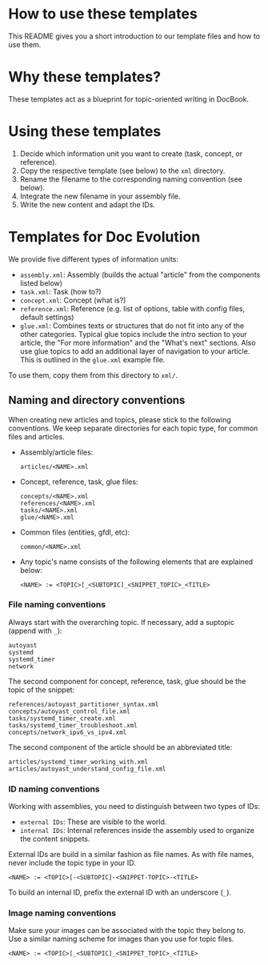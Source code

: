 # How to use these templates

This README gives you a short introduction to our template files and how to use them.


# Why these templates?

These templates act as a blueprint for topic-oriented writing in DocBook.


# Using these templates

1. Decide which information unit you want to create (task, concept, or reference).
1. Copy the respective template (see below) to the `xml` directory.
1. Rename the filename to the corresponding naming convention (see below).
1. Integrate the new filename in your assembly file.
1. Write the new content and adapt the IDs.


# Templates for Doc Evolution

We provide five different types of information units:

* `assembly.xml`: Assembly (builds the actual "article" from the components listed below)
* `task.xml`: Task (how to?)
* `concept.xml`: Concept (what is?)
* `reference.xml`: Reference (e.g. list of options, table with config files, default settings)
* `glue.xml`: Combines texts or structures that do not fit into any of the other categories. Typical glue topics include the intro section to your article, the "For more information" and the "What's next" sections. Also use glue topics to add an additional layer of navigation to your article. This is outlined in the `glue.xml` example file.

To use them, copy them from this directory to `xml/`.


## Naming and directory conventions

When creating new articles and topics, please stick to the following conventions. We keep separate directories for each topic type, for common files and articles.

* Assembly/article files:

      articles/<NAME>.xml

* Concept, reference, task, glue files:

      concepts/<NAME>.xml
      references/<NAME>.xml
      tasks/<NAME>.xml
      glue/<NAME>.xml

* Common files (entities, gfdl, etc):

      common/<NAME>.xml

* Any topic's name consists of the following elements that are explained below:

      <NAME> := <TOPIC>[_<SUBTOPIC]_<SNIPPET_TOPIC>_<TITLE>


### File naming conventions

Always start with the overarching topic. If necessary, add a suptopic (append with `_`):
```
autoyast
systemd
systemd_timer
network
```

The second component for concept, reference, task, glue should be the topic of the snippet:
```
references/autoyast_partitioner_syntax.xml
concepts/autoyast_control_file.xml
tasks/systemd_timer_create.xml
tasks/systemd_timer_troubleshoot.xml
concepts/network_ipv6_vs_ipv4.xml
```

The second component of the article should be an abbreviated title:
```
articles/systemd_timer_working_with.xml
articles/autoyast_understand_config_file.xml
```


### ID naming conventions

Working with assemblies, you need to distinguish between two types of IDs:

* `external IDs`: These are visible to the world.
* `internal IDs`: Internal references inside the assembly used to organize the content snippets.

External IDs are build in a similar fashion as file names. As with file names, never include the topic type in your ID.

```
<NAME> := <TOPIC>[-<SUBTOPIC]-<SNIPPET-TOPIC>-<TITLE>
```

To build an internal ID, prefix the external ID with an underscore (`_`).


### Image naming conventions

Make sure your images can be associated with the topic they belong to. Use a similar naming scheme for images than you use for topic files.


```
<NAME> := <TOPIC>[_<SUBTOPIC]_<SNIPPET_TOPIC>_<TITLE>
```
